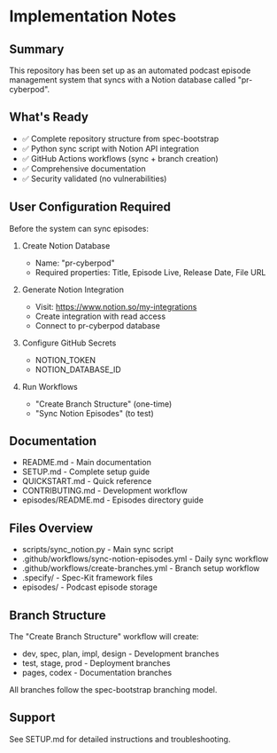 # Implementation Notes

## Summary
This repository has been set up as an automated podcast episode management system that syncs with a Notion database called "pr-cyberpod".

## What's Ready
- ✅ Complete repository structure from spec-bootstrap
- ✅ Python sync script with Notion API integration
- ✅ GitHub Actions workflows (sync + branch creation)
- ✅ Comprehensive documentation
- ✅ Security validated (no vulnerabilities)

## User Configuration Required
Before the system can sync episodes:

1. Create Notion Database
   - Name: "pr-cyberpod"
   - Required properties: Title, Episode Live, Release Date, File URL

2. Generate Notion Integration
   - Visit: https://www.notion.so/my-integrations
   - Create integration with read access
   - Connect to pr-cyberpod database

3. Configure GitHub Secrets
   - NOTION_TOKEN
   - NOTION_DATABASE_ID

4. Run Workflows
   - "Create Branch Structure" (one-time)
   - "Sync Notion Episodes" (to test)

## Documentation
- README.md - Main documentation
- SETUP.md - Complete setup guide
- QUICKSTART.md - Quick reference
- CONTRIBUTING.md - Development workflow
- episodes/README.md - Episodes directory guide

## Files Overview
- scripts/sync_notion.py - Main sync script
- .github/workflows/sync-notion-episodes.yml - Daily sync workflow
- .github/workflows/create-branches.yml - Branch setup workflow
- .specify/ - Spec-Kit framework files
- episodes/ - Podcast episode storage

## Branch Structure
The "Create Branch Structure" workflow will create:
- dev, spec, plan, impl, design - Development branches
- test, stage, prod - Deployment branches
- pages, codex - Documentation branches

All branches follow the spec-bootstrap branching model.

## Support
See SETUP.md for detailed instructions and troubleshooting.

